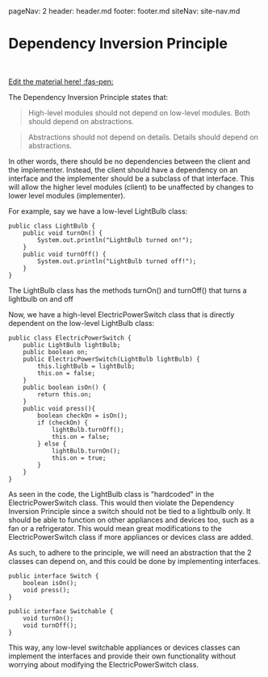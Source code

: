 <frontmatter>
  pageNav: 2
  header: header.md
  footer: footer.md
  siteNav: site-nav.md
</frontmatter>

<br> 

# Dependency Inversion Principle
<br> 

<!-- DO NOT DELETE THIS LINK AND PLEASE WRITE BELOW THIS LINK-->
[Edit the material here! :fas-pen:](https://github.com/nus-cs2030/1920-s2/edit/master/contents/textbook/lecture04/solidprinciples/DIP.md)
<!-- DO NOT DELETE THIS LINK AND PLEASE WRITE BELOW THIS LINK-->

The Dependency Inversion Principle states that:

> High-level modules should not depend on low-level modules. Both should depend on abstractions.

> Abstractions should not depend on details. Details should depend on abstractions.

In other words, there should be no dependencies between the client and the implementer. Instead, the client should have a dependency on an interface and the implementer should be a subclass of that interface. This will allow the higher level modules (client) to be unaffected by changes to lower level modules (implementer).

For example, say we have a low-level LightBulb class:

```
public class LightBulb {
    public void turnOn() {
        System.out.println("LightBulb turned on!");
    }
    public void turnOff() {
        System.out.println("LightBulb turned off!");
    }
}
```

The LightBulb class has the methods turnOn() and turnOff() that turns a lightbulb on and off

Now, we have a high-level ElectricPowerSwitch class that is directly dependent on the low-level LightBulb class:

```
public class ElectricPowerSwitch {
    public LightBulb lightBulb;
    public boolean on;
    public ElectricPowerSwitch(LightBulb lightBulb) {
        this.lightBulb = lightBulb;
        this.on = false;
    }
    public boolean isOn() {
        return this.on;
    }
    public void press(){
        boolean checkOn = isOn();
        if (checkOn) {
            lightBulb.turnOff();
            this.on = false;
        } else {
            lightBulb.turnOn();
            this.on = true;
        }
    }
}
```

As seen in the code, the LightBulb class is "hardcoded" in the ElectricPowerSwitch class. This would then violate the Dependency Inversion Principle since a switch should not be tied to a lightbulb only. It should be able to function on other appliances and devices too, such as a fan or a refrigerator. This would mean great modifications to the ElectricPowerSwitch class if more appliances or devices class are added.

As such, to adhere to the principle, we will need an abstraction that the 2 classes can depend on, and this could be done by implementing interfaces.

```
public interface Switch {
    boolean isOn();
    void press();
}
```
```
public interface Switchable {
    void turnOn();
    void turnOff();
}
```

This way, any low-level switchable appliances or devices classes can implement the interfaces and provide their own functionality without worrying about modifying the ElectricPowerSwitch class.
